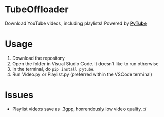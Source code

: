 # TubeOffloader
 Download YouTube videos, including playlists!
 Powered by [**PyTube**](https://pytube.io/en/latest/index.html)

# Usage
1. Download the repository
2. Open the folder in Visual Studio Code. It doesn't like to run otherwise
3. In the terminal, do `pip install pytube`.
4. Run Video.py or Playlist.py (preferred within the VSCode terminal)

# Issues
- Playlist videos save as .3gpp, horrendously low video quality. :(
